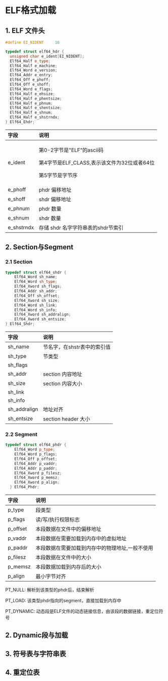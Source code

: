 # ELF格式加载


## 1. ELF 文件头
```` c++
#define EI_NIDENT     16

typedef struct elf64_hdr {
  unsigned char e_ident[EI_NIDENT];
  Elf64_Half e_type;
  Elf64_Half e_machine;
  Elf64_Word e_version;
  Elf64_Addr e_entry;
  Elf64_Off e_phoff;
  Elf64_Off e_shoff;
  Elf64_Word e_flags;
  Elf64_Half e_ehsize;
  Elf64_Half e_phentsize;
  Elf64_Half e_phnum;
  Elf64_Half e_shentsize;
  Elf64_Half e_shnum;
  Elf64_Half e_shstrndx;
} Elf64_Ehdr;

````

| 字段 | 说明 |
| :- | :--- |
| e_ident    | <p>第0-2字节是"ELF"的ascii码</p><p>第4字节是ELF_CLASS,表示该文件为32位或者64位</p><p>第5字节是字节序</p>|
| e_phoff    | phdr 偏移地址 |
| e_shoff    | shdr 偏移地址 |
| e_phnum    | phdr 数量 |
| e_shnum    | shdr 数量 |
| e_shstrndx | 存储 shdr 名字字符串表的shdr节索引 |



## 2. Section与Segment
 
### 2.1 Section

````c++
typedef struct elf64_shdr {
    Elf64_Word sh_name;
    Elf64_Word sh_type;
    Elf64_Xword sh_flags;
    Elf64_Addr sh_addr;
    Elf64_Off sh_offset;
    Elf64_Xword sh_size;
    Elf64_Word sh_link;
    Elf64_Word sh_info;
    Elf64_Xword sh_addralign;
    Elf64_Xword sh_entsize;
} Elf64_Shdr;
````
| 字段 | 说明 |
| :- | :--- |
|sh_name| 节名字，在shstr表中的索引值|
|sh_type| 节类型 |
|sh_flags|  |
|sh_addr| section 内容地址 |
|sh_size| section 内容大小 |
|sh_link| |
|sh_info| |
|sh_addralign| 地址对齐|
|sh_entsize| section header 大小|

### 2.2 Segment

````c++
typedef struct elf64_phdr {
    Elf64_Word p_type;
    Elf64_Word p_flags;
    Elf64_Off p_offset;
    Elf64_Addr p_vaddr;
    Elf64_Addr p_paddr;
    Elf64_Xword p_filesz;
    Elf64_Xword p_memsz;
    Elf64_Xword p_align;
  } Elf64_Phdr;

````
| 字段 | 说明 |
| :- | :--- |
|p_type| 段类型|
|p_flags| 读/写/执行权限标志|
|p_offset| 本段数据在文件中的偏移地址|
|p_vaddr| 本段数据在需要加载到内存中的虚拟地址|
|p_paddr| 本段数据在需要加载到内存中的物理地址,一般不使用|
|p_filesz| 本段数据在文件中的大小|
|p_memsz| 本段数据加载到内存后的大小|
|p_align| 最小字节对齐|


PT_NULL:    解析到该类型的phdr后，结束解析

PT_LOAD:    该类型phdr指向的segment，直接加载到内存中

PT_DYNAMIC: 动态段是ELF文件的动态链接信息，由该段的数据链接，重定位符号

## 2. Dynamic段与加载
## 3. 符号表与字符串表
## 4. 重定位表
